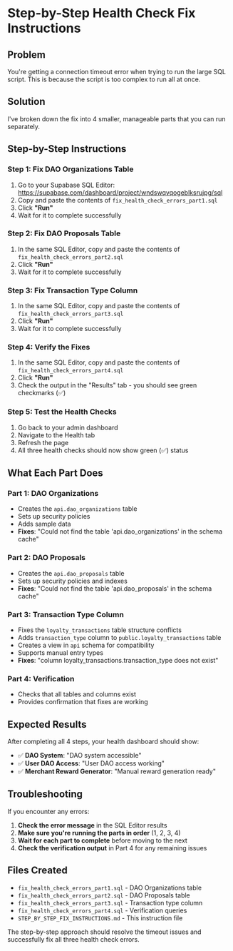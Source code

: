 # Step-by-Step Health Check Fix Instructions

## Problem
You're getting a connection timeout error when trying to run the large SQL script. This is because the script is too complex to run all at once.

## Solution
I've broken down the fix into 4 smaller, manageable parts that you can run separately.

## Step-by-Step Instructions

### Step 1: Fix DAO Organizations Table
1. Go to your Supabase SQL Editor: https://supabase.com/dashboard/project/wndswqvqogeblksrujpg/sql
2. Copy and paste the contents of `fix_health_check_errors_part1.sql`
3. Click **"Run"**
4. Wait for it to complete successfully

### Step 2: Fix DAO Proposals Table
1. In the same SQL Editor, copy and paste the contents of `fix_health_check_errors_part2.sql`
2. Click **"Run"**
3. Wait for it to complete successfully

### Step 3: Fix Transaction Type Column
1. In the same SQL Editor, copy and paste the contents of `fix_health_check_errors_part3.sql`
2. Click **"Run"**
3. Wait for it to complete successfully

### Step 4: Verify the Fixes
1. In the same SQL Editor, copy and paste the contents of `fix_health_check_errors_part4.sql`
2. Click **"Run"**
3. Check the output in the "Results" tab - you should see green checkmarks (✅)

### Step 5: Test the Health Checks
1. Go back to your admin dashboard
2. Navigate to the Health tab
3. Refresh the page
4. All three health checks should now show green (✅) status

## What Each Part Does

### Part 1: DAO Organizations
- Creates the `api.dao_organizations` table
- Sets up security policies
- Adds sample data
- **Fixes**: "Could not find the table 'api.dao_organizations' in the schema cache"

### Part 2: DAO Proposals  
- Creates the `api.dao_proposals` table
- Sets up security policies and indexes
- **Fixes**: "Could not find the table 'api.dao_proposals' in the schema cache"

### Part 3: Transaction Type Column
- Fixes the `loyalty_transactions` table structure conflicts
- Adds `transaction_type` column to `public.loyalty_transactions` table
- Creates a view in `api` schema for compatibility
- Supports manual entry types
- **Fixes**: "column loyalty_transactions.transaction_type does not exist"

### Part 4: Verification
- Checks that all tables and columns exist
- Provides confirmation that fixes are working

## Expected Results

After completing all 4 steps, your health dashboard should show:

- ✅ **DAO System**: "DAO system accessible"
- ✅ **User DAO Access**: "User DAO access working"  
- ✅ **Merchant Reward Generator**: "Manual reward generation ready"

## Troubleshooting

If you encounter any errors:

1. **Check the error message** in the SQL Editor results
2. **Make sure you're running the parts in order** (1, 2, 3, 4)
3. **Wait for each part to complete** before moving to the next
4. **Check the verification output** in Part 4 for any remaining issues

## Files Created

- `fix_health_check_errors_part1.sql` - DAO Organizations table
- `fix_health_check_errors_part2.sql` - DAO Proposals table  
- `fix_health_check_errors_part3.sql` - Transaction type column
- `fix_health_check_errors_part4.sql` - Verification queries
- `STEP_BY_STEP_FIX_INSTRUCTIONS.md` - This instruction file

The step-by-step approach should resolve the timeout issues and successfully fix all three health check errors.
